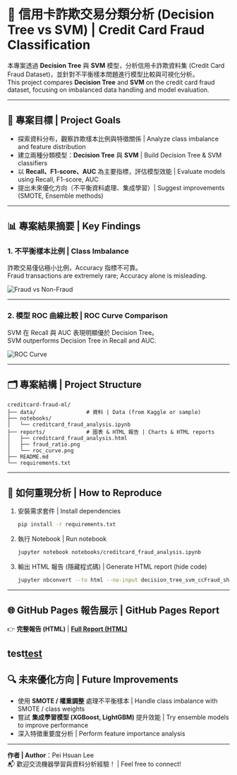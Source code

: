 
# 🏦 信用卡詐欺交易分類分析 (Decision Tree vs SVM) | Credit Card Fraud Classification

本專案透過 **Decision Tree** 與 **SVM** 模型，分析信用卡詐欺資料集 (Credit Card Fraud Dataset)，並針對不平衡樣本問題進行模型比較與可視化分析。  
This project compares **Decision Tree** and **SVM** on the credit card fraud dataset, focusing on imbalanced data handling and model evaluation.

---

## 📌 專案目標 | Project Goals
- 探索資料分布，觀察詐欺樣本比例與特徵關係 | Analyze class imbalance and feature distribution  
- 建立兩種分類模型：**Decision Tree** 與 **SVM** | Build Decision Tree & SVM classifiers  
- 以 **Recall、F1-score、AUC** 為主要指標，評估模型效能 | Evaluate models using Recall, F1-score, AUC  
- 提出未來優化方向（不平衡資料處理、集成學習）| Suggest improvements (SMOTE, Ensemble methods)

---

## 📊 專案結果摘要 | Key Findings

### 1. 不平衡樣本比例 | Class Imbalance
詐欺交易僅佔極小比例，Accuracy 指標不可靠。  
Fraud transactions are extremely rare; Accuracy alone is misleading.

![Fraud vs Non-Fraud](reports/fraud_ratio.png)

---

### 2. 模型 ROC 曲線比較 | ROC Curve Comparison
SVM 在 Recall 與 AUC 表現明顯優於 Decision Tree。  
SVM outperforms Decision Tree in Recall and AUC.

![ROC Curve](reports/roc_curve.png)

---

## 🗂 專案結構 | Project Structure

```
creditcard-fraud-ml/
├── data/                # 資料 | Data (from Kaggle or sample)
├── notebooks/
│   └── creditcard_fraud_analysis.ipynb
├── reports/             # 圖表 & HTML 報告 | Charts & HTML reports
│   ├── creditcard_fraud_analysis.html
│   ├── fraud_ratio.png
│   └── roc_curve.png
├── README.md
└── requirements.txt
```

---

## 🚀 如何重現分析 | How to Reproduce

1. 安裝需求套件 | Install dependencies
   ```bash
   pip install -r requirements.txt
   ```

2. 執行 Notebook | Run notebook
   ```bash
   jupyter notebook notebooks/creditcard_fraud_analysis.ipynb
   ```

3. 輸出 HTML 報告 (隱藏程式碼) | Generate HTML report (hide code)
   ```bash
   jupyter nbconvert --to html --no-input decision_tree_svm_ccFraud_showcase.ipynb --output decision_tree_svm_ccFraud_showcase.html
   ```

---

## 🌐 GitHub Pages 報告展示 | GitHub Pages Report

👉 **完整報告 (HTML)** | [**Full Report (HTML)**](https://hsuanlion.github.io/data-science-portfolio/ML/creditcard-fraud-ml/decision_tree_svm_ccFraud_showcase.html)


test[test](https://nbviewer.org/github/hsuanlion/data-science-portfolio/blob/main/ML/creditcard-fraud-ml/decision_tree_svm_ccFraud_showcase.ipynb)
---

## 🔍 未來優化方向 | Future Improvements

- 使用 **SMOTE / 權重調整** 處理不平衡樣本 | Handle class imbalance with SMOTE / class weights  
- 嘗試 **集成學習模型 (XGBoost, LightGBM)** 提升效能 | Try ensemble models to improve performance  
- 深入特徵重要度分析 | Perform feature importance analysis

---

**作者 | Author**：Pei Hsuan Lee  
📬 歡迎交流機器學習與資料分析經驗！ | Feel free to connect!
